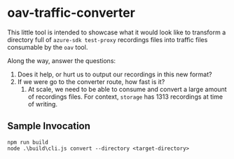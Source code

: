# oav-traffic-converter

This little tool is intended to showcase what it would look like to transform a directory full of `azure-sdk test-proxy` recordings files into traffic files consumable by the `oav` tool.

Along the way, answer the questions:

1. Does it help, or hurt us to output our recordings in this new format?
2. If we were go to the converter route, how fast is it?
   1. At scale, we need to be able to consume and convert a large amount of recordings files. For context, `storage` has 1313 recordings at time of writing.

## Sample Invocation

```node
npm run build
node .\build\cli.js convert --directory <target-directory>
```

